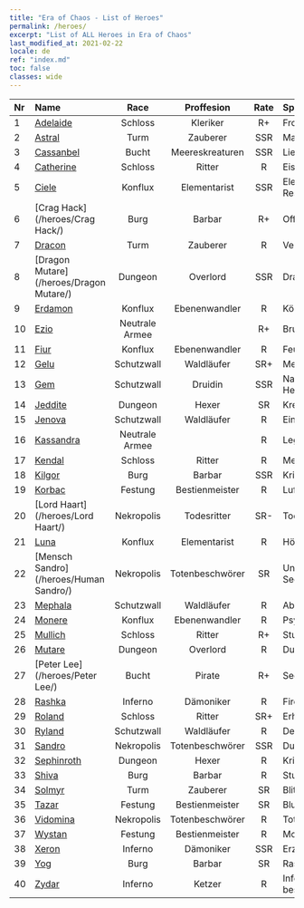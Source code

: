 ```yaml
---
title: "Era of Chaos - List of Heroes"
permalink: /heroes/
excerpt: "List of ALL Heroes in Era of Chaos"
last_modified_at: 2021-02-22
locale: de
ref: "index.md"
toc: false
classes: wide
---
```

  | Nr |    Name    |  Race   |  Proffesion   |  Rate  |    Specialty     |
  |:---|:-----------|:-------:|:-------------:|:------:|:-----------------|
  | 1 | [Adelaide](/heroes/Adelaide/) | Schloss | Kleriker | R+ |  Frostring  |
  | 2 | [Astral](/heroes/Astral/) | Turm | Zauberer | SSR |  Magieverstärkung  |
  | 3 | [Cassanbel](/heroes/Cassanbel/) | Bucht | Meereskreaturen | SSR |  Lied des Ozeans  |
  | 4 | [Catherine](/heroes/Catherine/) | Schloss | Ritter | R |  Eisenkreuzritter  |
  | 5 | [Ciele](/heroes/Ciele/) | Konflux | Elementarist | SSR |  Elementar-Resonanz  |
  | 6 | [Crag Hack](/heroes/Crag Hack/) | Burg | Barbar | R+ |  Offensive  |
  | 7 | [Dracon](/heroes/Dracon/) | Turm | Zauberer | R |  Verzauberer  |
  | 8 | [Dragon Mutare](/heroes/Dragon Mutare/) | Dungeon | Overlord | SSR |  Drachenerwachen  |
  | 9 | [Erdamon](/heroes/Erdamon/) | Konflux | Ebenenwandler | R |  König der Steine  |
  | 10 | [Ezio](/heroes/Ezio/) | Neutrale Armee |  | R+ |  Bruderschaft  |
  | 11 | [Fiur](/heroes/Fiur/) | Konflux | Ebenenwandler | R |  Feuerelementar  |
  | 12 | [Gelu](/heroes/Gelu/) | Schutzwall | Waldläufer | SR+ |  Meisterschütze  |
  | 13 | [Gem](/heroes/Gem/) | Schutzwall | Druidin | SSR |  Natürliche Heilung  |
  | 14 | [Jeddite](/heroes/Jeddite/) | Dungeon | Hexer | SR |  Kreis des Lebens  |
  | 15 | [Jenova](/heroes/Jenova/) | Schutzwall | Waldläufer | R |  Einhornmaid  |
  | 16 | [Kassandra](/heroes/Kassandra/) | Neutrale Armee |  | R |  Legion Spartas  |
  | 17 | [Kendal](/heroes/Kendal/) | Schloss | Ritter | R |  Meister der Taktik  |
  | 18 | [Kilgor](/heroes/Kilgor/) | Burg | Barbar | SSR |  Kriegsbehemoth  |
  | 19 | [Korbac](/heroes/Korbac/) | Festung | Bestienmeister | R |  Luft voller Fliegen  |
  | 20 | [Lord Haart](/heroes/Lord Haart/) | Nekropolis | Todesritter | SR- |  Todesritter  |
  | 21 | [Luna](/heroes/Luna/) | Konflux | Elementarist | R |  Höllenmauer  |
  | 22 | [Mensch Sandro](/heroes/Human Sandro/) | Nekropolis | Totenbeschwörer | SR |  Unsterbliche Seele  |
  | 23 | [Mephala](/heroes/Mephala/) | Schutzwall | Waldläufer | R |  Absolute Abwehr  |
  | 24 | [Monere](/heroes/Monere/) | Konflux | Ebenenwandler | R |  Psy-Elementar  |
  | 25 | [Mullich](/heroes/Mullich/) | Schloss | Ritter | R+ |  Sturmangriff  |
  | 26 | [Mutare](/heroes/Mutare/) | Dungeon | Overlord | R |  Dungeon-Flut  |
  | 27 | [Peter Lee](/heroes/Peter Lee/) | Bucht | Pirate | R+ |  Segel setzen  |
  | 28 | [Rashka](/heroes/Rashka/) | Inferno | Dämoniker | R |  Fire Lord  |
  | 29 | [Roland](/heroes/Roland/) | Schloss | Ritter | SR+ |  Erhöhte Moral  |
  | 30 | [Ryland](/heroes/Ryland/) | Schutzwall | Waldläufer | R |  Dendroidenwache  |
  | 31 | [Sandro](/heroes/Sandro/) | Nekropolis | Totenbeschwörer | SSR |  Dunkelheit  |
  | 32 | [Sephinroth](/heroes/Sephinroth/) | Dungeon | Hexer | R |  Kristallblick  |
  | 33 | [Shiva](/heroes/Shiva/) | Burg | Barbar | R |  Sturmbringer  |
  | 34 | [Solmyr](/heroes/Solmyr/) | Turm | Zauberer | SR |  Blitzstrahl-Salve  |
  | 35 | [Tazar](/heroes/Tazar/) | Festung | Bestienmeister | SR |  Blutiger Zorn  |
  | 36 | [Vidomina](/heroes/Vidomina/) | Nekropolis | Totenbeschwörer | R |  Totenbeschwörer  |
  | 37 | [Wystan](/heroes/Wystan/) | Festung | Bestienmeister | R |  Moorjäger  |
  | 38 | [Xeron](/heroes/Xeron/) | Inferno | Dämoniker | SSR |  Erzteufel  |
  | 39 | [Yog](/heroes/Yog/) | Burg | Barbar | SR |  Rasender Zyklop  |
  | 40 | [Zydar](/heroes/Zydar/) | Inferno | Ketzer | R |  Inferno beschwören  |
